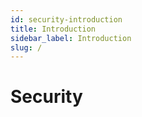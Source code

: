 ```yaml
---
id: security-introduction
title: Introduction
sidebar_label: Introduction
slug: /
---
```


# Security
